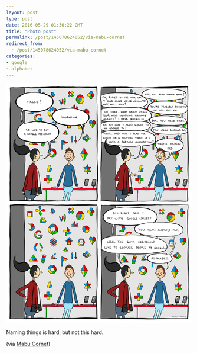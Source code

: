 ```yaml
---
layout: post
type: post
date: 2016-05-29 01:30:22 GMT
title: "Photo post"
permalink: /post/145078624052/via-mabu-cornet
redirect_from: 
  - /post/145078624052/via-mabu-cornet
categories:
- google
- alphabet
---
```

![](/assets/images/tumblr_o7o17vWmzs1qb098no1_1280.png)

<p>Naming things is hard, but not this hard.</p>
<p>(via <a href="http://www.bonkersworld.net/confusement/">Mabu Cornet</a>) </p>